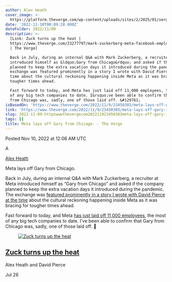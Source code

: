 ```yaml
---
author: Alex Heath
cover_image: >-
  https://platform.theverge.com/wp-content/uploads/sites/2/2025/01/verge-placeholder_f212b3.png?quality=90&strip=all&crop=0,0.13712291199202,100,99.725754176016
date: '2022-11-10T00:09:28.000Z'
dateFolder: 2022/11/09
description: >-
  [Link: Zuck turns up the heat |
  https://www.theverge.com/23277797/mark-zuckerberg-meta-facebook-employees-pressure
  | The Verge]

  Back in July, during an internal Q&A with Mark Zuckerberg, a recruiter at Meta
  introduced himself as &ldquo;Gary from Chicago&rdquo; and asked if the company
  planned to keep the extra vacation days it introduced during the pandemic. The
  exchange was featured prominently in a story I wrote with David Pierce at the
  time about the cultural reckoning happening inside Meta as it was bracing for
  tougher times ahead.

  Fast forward to today, and Meta has just laid off 11,000 employees, the most
  of any big tech companies to date. I&rsquo;ve been able to confirm that Gary
  from Chicago was, sadly, one of those laid off. &#129761;
isBasedOn: 'https://www.theverge.com/2022/11/9/23450303/meta-lays-off-gary-from-chicago'
link: 'https://www.theverge.com/2022/11/9/23450303/meta-lays-off-gary-from-chicago'
slug: 2022-11-09-httpswwwthevergecom202211923450303meta-lays-off-gary-from-chicago
tags: []
title: Meta lays off Gary from Chicago. - The Verge
---
```

<p>Posted Nov 10, 2022 at 12:06 AM UTC</p>
<figure></figure><p>A</p>
<p><a href="https://www.theverge.com/authors/alex-heath">Alex Heath</a></p>
<p>Meta lays off Gary from Chicago.</p>
<p>Back in July, during an internal Q&amp;A with Mark Zuckerberg, a recruiter at Meta introduced himself as “Gary from Chicago” and asked if the company planned to keep the extra vacation days it introduced during the pandemic. The exchange was <a href="https://www.theverge.com/23277797/mark-zuckerberg-meta-facebook-employees-pressure">featured prominently in a story I wrote with David Pierce at the time</a> about the cultural reckoning happening inside Meta as it was bracing for tougher times ahead.</p>
<p>Fast forward to today, and Meta <a href="https://www.theverge.com/2022/11/9/23448926/meta-layoffs-2022">has just laid off 11,000 employees</a>, the most of any big tech companies to date. I’ve been able to confirm that Gary from Chicago was, sadly, one of those laid off. 🫡</p>
<p><a href="https://www.theverge.com/23277797/mark-zuckerberg-meta-facebook-employees-pressure"><figure><img alt="Zuck turns up the heat" data-chromatic="ignore" data-nimg="fill" sizes="(max-width: 768px) 48px, 48px" src="https://platform.theverge.com/wp-content/uploads/sites/2/chorus/uploads/chorus_asset/file/23898912/akrales_220722_5342_0236.jpg?quality=90&amp;strip=all&amp;crop=16.666666666667%2C0%2C66.666666666667%2C100&amp;w=2400" srcset="https://platform.theverge.com/wp-content/uploads/sites/2/chorus/uploads/chorus_asset/file/23898912/akrales_220722_5342_0236.jpg?quality=90&amp;strip=all&amp;crop=16.666666666667%2C0%2C66.666666666667%2C100&amp;w=16 16w, https://platform.theverge.com/wp-content/uploads/sites/2/chorus/uploads/chorus_asset/file/23898912/akrales_220722_5342_0236.jpg?quality=90&amp;strip=all&amp;crop=16.666666666667%2C0%2C66.666666666667%2C100&amp;w=32 32w, https://platform.theverge.com/wp-content/uploads/sites/2/chorus/uploads/chorus_asset/file/23898912/akrales_220722_5342_0236.jpg?quality=90&amp;strip=all&amp;crop=16.666666666667%2C0%2C66.666666666667%2C100&amp;w=48 48w, https://platform.theverge.com/wp-content/uploads/sites/2/chorus/uploads/chorus_asset/file/23898912/akrales_220722_5342_0236.jpg?quality=90&amp;strip=all&amp;crop=16.666666666667%2C0%2C66.666666666667%2C100&amp;w=64 64w, https://platform.theverge.com/wp-content/uploads/sites/2/chorus/uploads/chorus_asset/file/23898912/akrales_220722_5342_0236.jpg?quality=90&amp;strip=all&amp;crop=16.666666666667%2C0%2C66.666666666667%2C100&amp;w=96 96w, https://platform.theverge.com/wp-content/uploads/sites/2/chorus/uploads/chorus_asset/file/23898912/akrales_220722_5342_0236.jpg?quality=90&amp;strip=all&amp;crop=16.666666666667%2C0%2C66.666666666667%2C100&amp;w=128 128w, https://platform.theverge.com/wp-content/uploads/sites/2/chorus/uploads/chorus_asset/file/23898912/akrales_220722_5342_0236.jpg?quality=90&amp;strip=all&amp;crop=16.666666666667%2C0%2C66.666666666667%2C100&amp;w=256 256w, https://platform.theverge.com/wp-content/uploads/sites/2/chorus/uploads/chorus_asset/file/23898912/akrales_220722_5342_0236.jpg?quality=90&amp;strip=all&amp;crop=16.666666666667%2C0%2C66.666666666667%2C100&amp;w=376 376w, https://platform.theverge.com/wp-content/uploads/sites/2/chorus/uploads/chorus_asset/file/23898912/akrales_220722_5342_0236.jpg?quality=90&amp;strip=all&amp;crop=16.666666666667%2C0%2C66.666666666667%2C100&amp;w=384 384w, https://platform.theverge.com/wp-content/uploads/sites/2/chorus/uploads/chorus_asset/file/23898912/akrales_220722_5342_0236.jpg?quality=90&amp;strip=all&amp;crop=16.666666666667%2C0%2C66.666666666667%2C100&amp;w=415 415w, https://platform.theverge.com/wp-content/uploads/sites/2/chorus/uploads/chorus_asset/file/23898912/akrales_220722_5342_0236.jpg?quality=90&amp;strip=all&amp;crop=16.666666666667%2C0%2C66.666666666667%2C100&amp;w=480 480w, https://platform.theverge.com/wp-content/uploads/sites/2/chorus/uploads/chorus_asset/file/23898912/akrales_220722_5342_0236.jpg?quality=90&amp;strip=all&amp;crop=16.666666666667%2C0%2C66.666666666667%2C100&amp;w=540 540w, https://platform.theverge.com/wp-content/uploads/sites/2/chorus/uploads/chorus_asset/file/23898912/akrales_220722_5342_0236.jpg?quality=90&amp;strip=all&amp;crop=16.666666666667%2C0%2C66.666666666667%2C100&amp;w=640 640w, https://platform.theverge.com/wp-content/uploads/sites/2/chorus/uploads/chorus_asset/file/23898912/akrales_220722_5342_0236.jpg?quality=90&amp;strip=all&amp;crop=16.666666666667%2C0%2C66.666666666667%2C100&amp;w=750 750w, https://platform.theverge.com/wp-content/uploads/sites/2/chorus/uploads/chorus_asset/file/23898912/akrales_220722_5342_0236.jpg?quality=90&amp;strip=all&amp;crop=16.666666666667%2C0%2C66.666666666667%2C100&amp;w=828 828w, https://platform.theverge.com/wp-content/uploads/sites/2/chorus/uploads/chorus_asset/file/23898912/akrales_220722_5342_0236.jpg?quality=90&amp;strip=all&amp;crop=16.666666666667%2C0%2C66.666666666667%2C100&amp;w=1080 1080w, https://platform.theverge.com/wp-content/uploads/sites/2/chorus/uploads/chorus_asset/file/23898912/akrales_220722_5342_0236.jpg?quality=90&amp;strip=all&amp;crop=16.666666666667%2C0%2C66.666666666667%2C100&amp;w=1200 1200w, https://platform.theverge.com/wp-content/uploads/sites/2/chorus/uploads/chorus_asset/file/23898912/akrales_220722_5342_0236.jpg?quality=90&amp;strip=all&amp;crop=16.666666666667%2C0%2C66.666666666667%2C100&amp;w=1440 1440w, https://platform.theverge.com/wp-content/uploads/sites/2/chorus/uploads/chorus_asset/file/23898912/akrales_220722_5342_0236.jpg?quality=90&amp;strip=all&amp;crop=16.666666666667%2C0%2C66.666666666667%2C100&amp;w=1920 1920w, https://platform.theverge.com/wp-content/uploads/sites/2/chorus/uploads/chorus_asset/file/23898912/akrales_220722_5342_0236.jpg?quality=90&amp;strip=all&amp;crop=16.666666666667%2C0%2C66.666666666667%2C100&amp;w=2048 2048w, https://platform.theverge.com/wp-content/uploads/sites/2/chorus/uploads/chorus_asset/file/23898912/akrales_220722_5342_0236.jpg?quality=90&amp;strip=all&amp;crop=16.666666666667%2C0%2C66.666666666667%2C100&amp;w=2400 2400w"/></figure></a></p>
<h2><a href="https://www.theverge.com/23277797/mark-zuckerberg-meta-facebook-employees-pressure">Zuck turns up the heat</a></h2>
<p>Alex Heath and David Pierce</p>
<p>Jul 26</p>
